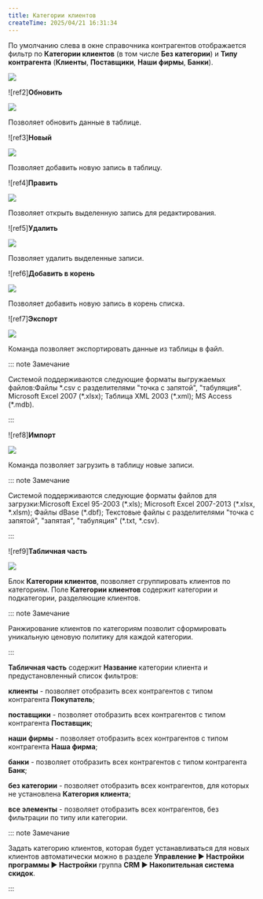 ```yaml
---
title: Категории клиентов
createTime: 2025/04/21 16:31:34
---
```

По умолчанию слева в окне справочника контрагентов отображается фильтр по **Категории клиентов** (в том числе **Без категории**) и **Типу контрагента** (**Клиенты**, **Поставщики**, **Наши фирмы**, **Банки**).


![](../../../assets/specification/Aspose.Words.83ab1c44-6b28-430a-a5f2-4d9e6ba1abd4.121.png)

![ref2]**Обновить**

![](../../../assets/specification/Aspose.Words.83ab1c44-6b28-430a-a5f2-4d9e6ba1abd4.122.png)

Позволяет обновить данные в таблице.

![ref3]**Новый**

![](../../../assets/specification/Aspose.Words.83ab1c44-6b28-430a-a5f2-4d9e6ba1abd4.123.png)

Позволяет добавить новую запись в таблицу.

![ref4]**Править**

![](../../../assets/specification/Aspose.Words.83ab1c44-6b28-430a-a5f2-4d9e6ba1abd4.124.png)

Позволяет открыть выделенную запись для редактирования.

![ref5]**Удалить**

![](../../../assets/specification/Aspose.Words.83ab1c44-6b28-430a-a5f2-4d9e6ba1abd4.125.png)

Позволяет удалить выделенные записи.

![ref6]**Добавить в корень**

![](../../../assets/specification/Aspose.Words.83ab1c44-6b28-430a-a5f2-4d9e6ba1abd4.126.png)

Позволяет добавить новую запись в корень списка.

![ref7]**Экспорт**

![](../../../assets/specification/Aspose.Words.83ab1c44-6b28-430a-a5f2-4d9e6ba1abd4.127.png)

Команда позволяет экспортировать данные из таблицы в файл.

::: note Замечание

Системой поддерживаются следующие форматы выгружаемых файлов:Файлы \*.csv с разделителями "точка с запятой", "табуляция".
Microsoft Excel 2007 (\*.xlsx);
Таблица XML 2003 (\*.xml);
MS Access (\*.mdb).

:::

![ref8]**Импорт**

![](../../../assets/specification/Aspose.Words.83ab1c44-6b28-430a-a5f2-4d9e6ba1abd4.128.png)

Команда позволяет загрузить в таблицу новые записи.

::: note Замечание

Системой поддерживаются следующие форматы файлов для загрузки:Microsoft Excel 95-2003 (\*.xls);
Microsoft Excel 2007-2013 (\*.xlsx, \*.xlsm);
Файлы dBase (\*.dbf);
Текстовые файлы с разделителями "точка с запятой", "запятая", "табуляция" (\*.txt, \*.csv).

:::

![ref9]**Табличная часть**

![](../../../assets/specification/Aspose.Words.83ab1c44-6b28-430a-a5f2-4d9e6ba1abd4.129.png)

Блок **Категории клиентов**, позволяет сгруппировать клиентов по категориям. Поле **Категории клиентов** содержит категории и подкатегории, разделяющие клиентов. 

::: note Замечание

Ранжирование клиентов по категориям позволит сформировать уникальную ценовую политику для каждой категории. 

:::

**Табличная часть** содержит **Название** категории клиента и предустановленный список фильтров:

**клиенты** - позволяет отобразить всех контрагентов с типом контрагента **Покупатель**;

**поставщики** - позволяет отобразить всех контрагентов с типом контрагента **Поставщик**;

**наши фирмы** - позволяет отобразить всех контрагентов с типом контрагента **Наша фирма**;

**банки** - позволяет отобразить всех контрагентов с типом контрагента **Банк**;

**без категории** - позволяет отобразить всех контрагентов, для которых не установлена **Категория клиента**;

**все элементы** - позволяет отобразить всех контрагентов, без фильтрации по типу или категории.

::: note Замечание

Задать категорию клиентов, которая будет устанавливаться для новых клиентов автоматически можно в разделе **Управление ► Настройки программы ► Настройки** группа **CRM ► Накопительная система скидок**.

:::